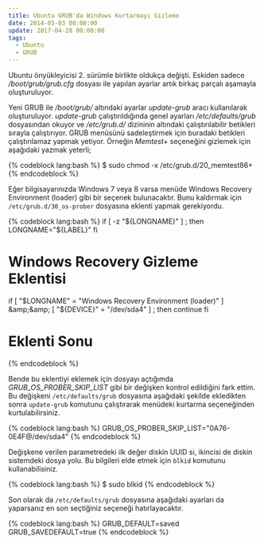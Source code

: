 ```yaml
---
title: Ubuntu GRUB'da Windows Kurtarmayı Gizleme
date: 2014-05-03 00:00:00
update: 2017-04-28 00:00:00
tags:
  - Ubuntu
  - GRUB
---
```

Ubuntu önyükleyicisi 2. sürümle birlikte oldukça değişti. Eskiden sadece _/boot/grub/grub.cfg_ dosyası ile yapılan ayarlar artık birkaç parçalı aşamayla oluşturuluyor.

Yeni GRUB ile _/boot/grub/_ altındaki ayarlar _update-grub_ aracı kullanılarak oluşturuluyor. _update-grub_ çalıştırıldığında genel ayarları _/etc/defaults/grub_ dosyasından okuyor ve _/etc/grub.d/_ dizininin altındaki çalıştırılabilir betikleri sırayla çalıştırıyor. GRUB menüsünü sadeleştirmek için buradaki betikleri çalıştırılamaz yapmak yetiyor. Örneğin _Memtest+_ seçeneğini gizlemek için aşağıdaki yazmak yeterli;

{% codeblock lang:bash %}
$ sudo chmod -x /etc/grub.d/20_memtest86+
{% endcodeblock %}

Eğer bilgisayarınızda Windows 7 veya 8 varsa menüde Windows Recovery Environment (loader) gibi bir seçenek bulunacaktır. Bunu kaldırmak için `/etc/grub.d/30_os-prober` dosyasına eklenti yapmak gerekiyordu.

{% codeblock lang:bash %}
if [ -z "${LONGNAME}" ] ; then
LONGNAME="${LABEL}"
fi
# Windows Recovery Gizleme Eklentisi
if [ "$LONGNAME" = "Windows Recovery Environment (loader)" ] &amp;&amp; [ "${DEVICE}" = "/dev/sda4" ] ; then
continue
fi
# Eklenti Sonu
{% endcodeblock %}

Bende bu eklentiyi eklemek için dosyayı açtığımda _GRUB_OS_PROBER_SKIP_LIST_ gibi bir değişken kontrol edildiğini fark ettim. Bu değişkeni `/etc/defaults/grub` dosyasına aşağıdaki şekilde ekledikten sonra `update-grub` komutunu çalıştırarak menüdeki kurtarma seçeneğinden kurtulabilirsiniz.

{% codeblock lang:bash %}
GRUB_OS_PROBER_SKIP_LIST="0A76-0E4F@/dev/sda4"
{% endcodeblock %}

Değişkene verilen parametredeki ilk değer diskin UUID si, ikincisi de diskin sistemdeki dosya yolu. Bu bilgileri elde etmek için `blkid` komutunu kullanabilisiniz.

{% codeblock lang:bash %}
$ sudo blkid
{% endcodeblock %}

Son olarak da `/etc/defaults/grub` dosyasına aşağıdaki ayarları da yaparsanız en son seçtiğiniz seçeneği hatırlayacaktır.

{% codeblock lang:bash %}
GRUB_DEFAULT=saved
GRUB_SAVEDEFAULT=true
{% endcodeblock %}
